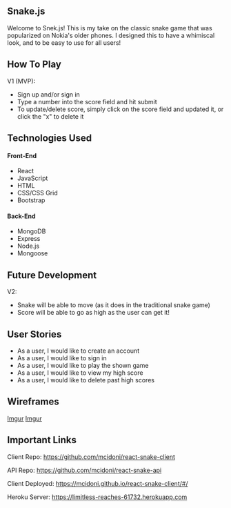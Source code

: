 ## Snake.js

Welcome to Snek.js! This is my take on the classic snake game that was popularized on Nokia's older phones. I designed this to have a whimiscal look, and to be easy to use for all users!

## How To Play

V1 (MVP): 
- Sign up and/or sign in
- Type a number into the score field and hit submit
- To update/delete score, simply click on the score field and updated it, or click the "x" to delete it

## Technologies Used

#### Front-End

- React
- JavaScript
- HTML
- CSS/CSS Grid
- Bootstrap

#### Back-End

- MongoDB
- Express
- Node.js
- Mongoose

## Future Development

V2: 
- Snake will be able to move (as it does in the traditional snake game)
- Score will be able to go as high as the user can get it!

## User Stories

- As a user, I would like to create an account
- As a user, I would like to sign in
- As a user, I would like to play the shown game
- As a user, I would like to view my high score
- As a user, I would like to delete past high scores

## Wireframes

[Imgur](https://i.imgur.com/48XnSF3.png)
[Imgur](https://i.imgur.com/4pvh0VV.png)

## Important Links

Client Repo: https://github.com/mcidoni/react-snake-client

API Repo: https://github.com/mcidoni/react-snake-api

Client Deployed: https://mcidoni.github.io/react-snake-client/#/

Heroku Server: https://limitless-reaches-61732.herokuapp.com